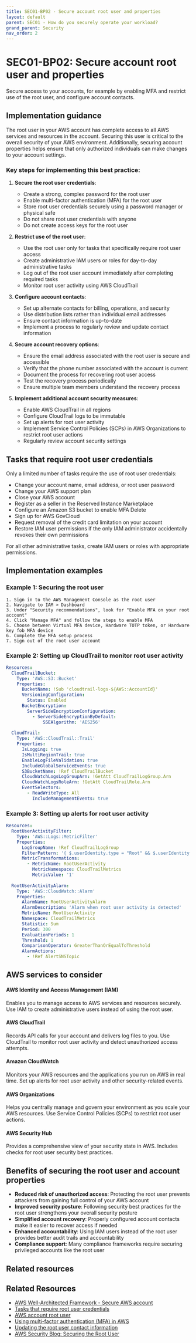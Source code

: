 ```yaml
---
title: SEC01-BP02 - Secure account root user and properties
layout: default
parent: SEC01 - How do you securely operate your workload?
grand_parent: Security
nav_order: 2
---
```


<div class="pillar-header">
  <h1>SEC01-BP02: Secure account root user and properties</h1>
  <p>Secure access to your accounts, for example by enabling MFA and restrict use of the root user, and configure account contacts.</p>
</div>

## Implementation guidance

The root user in your AWS account has complete access to all AWS services and resources in the account. Securing this user is critical to the overall security of your AWS environment. Additionally, securing account properties helps ensure that only authorized individuals can make changes to your account settings.

### Key steps for implementing this best practice:

1. **Secure the root user credentials**:
   - Create a strong, complex password for the root user
   - Enable multi-factor authentication (MFA) for the root user
   - Store root user credentials securely using a password manager or physical safe
   - Do not share root user credentials with anyone
   - Do not create access keys for the root user

2. **Restrict use of the root user**:
   - Use the root user only for tasks that specifically require root user access
   - Create administrative IAM users or roles for day-to-day administrative tasks
   - Log out of the root user account immediately after completing required tasks
   - Monitor root user activity using AWS CloudTrail

3. **Configure account contacts**:
   - Set up alternate contacts for billing, operations, and security
   - Use distribution lists rather than individual email addresses
   - Ensure contact information is up-to-date
   - Implement a process to regularly review and update contact information

4. **Secure account recovery options**:
   - Ensure the email address associated with the root user is secure and accessible
   - Verify that the phone number associated with the account is current
   - Document the process for recovering root user access
   - Test the recovery process periodically
   - Ensure multiple team members understand the recovery process

5. **Implement additional account security measures**:
   - Enable AWS CloudTrail in all regions
   - Configure CloudTrail logs to be immutable
   - Set up alerts for root user activity
   - Implement Service Control Policies (SCPs) in AWS Organizations to restrict root user actions
   - Regularly review account security settings

## Tasks that require root user credentials

Only a limited number of tasks require the use of root user credentials:

- Change your account name, email address, or root user password
- Change your AWS support plan
- Close your AWS account
- Register as a seller in the Reserved Instance Marketplace
- Configure an Amazon S3 bucket to enable MFA Delete
- Sign up for AWS GovCloud
- Request removal of the credit card limitation on your account
- Restore IAM user permissions if the only IAM administrator accidentally revokes their own permissions

For all other administrative tasks, create IAM users or roles with appropriate permissions.

## Implementation examples

### Example 1: Securing the root user

```
1. Sign in to the AWS Management Console as the root user
2. Navigate to IAM > Dashboard
3. Under "Security recommendations", look for "Enable MFA on your root account"
4. Click "Manage MFA" and follow the steps to enable MFA
5. Choose between Virtual MFA device, Hardware TOTP token, or Hardware key fob MFA device
6. Complete the MFA setup process
7. Sign out of the root user account
```

### Example 2: Setting up CloudTrail to monitor root user activity

```yaml
Resources:
  CloudTrailBucket:
    Type: 'AWS::S3::Bucket'
    Properties:
      BucketName: !Sub 'cloudtrail-logs-${AWS::AccountId}'
      VersioningConfiguration:
        Status: Enabled
      BucketEncryption:
        ServerSideEncryptionConfiguration:
          - ServerSideEncryptionByDefault:
              SSEAlgorithm: 'AES256'
  
  CloudTrail:
    Type: 'AWS::CloudTrail::Trail'
    Properties:
      IsLogging: true
      IsMultiRegionTrail: true
      EnableLogFileValidation: true
      IncludeGlobalServiceEvents: true
      S3BucketName: !Ref CloudTrailBucket
      CloudWatchLogsLogGroupArn: !GetAtt CloudTrailLogGroup.Arn
      CloudWatchLogsRoleArn: !GetAtt CloudTrailRole.Arn
      EventSelectors:
        - ReadWriteType: All
          IncludeManagementEvents: true
```

### Example 3: Setting up alerts for root user activity

```yaml
Resources:
  RootUserActivityFilter:
    Type: 'AWS::Logs::MetricFilter'
    Properties:
      LogGroupName: !Ref CloudTrailLogGroup
      FilterPattern: '{ $.userIdentity.type = "Root" && $.userIdentity.invokedBy NOT EXISTS }'
      MetricTransformations:
        - MetricName: RootUserActivity
          MetricNamespace: CloudTrailMetrics
          MetricValue: '1'
  
  RootUserActivityAlarm:
    Type: 'AWS::CloudWatch::Alarm'
    Properties:
      AlarmName: RootUserActivityAlarm
      AlarmDescription: 'Alarm when root user activity is detected'
      MetricName: RootUserActivity
      Namespace: CloudTrailMetrics
      Statistic: Sum
      Period: 300
      EvaluationPeriods: 1
      Threshold: 1
      ComparisonOperator: GreaterThanOrEqualToThreshold
      AlarmActions:
        - !Ref AlertSNSTopic
```

## AWS services to consider

<div class="aws-service">
  <div class="aws-service-content">
    <h4>AWS Identity and Access Management (IAM)</h4>
    <p>Enables you to manage access to AWS services and resources securely. Use IAM to create administrative users instead of using the root user.</p>
  </div>
</div>

<div class="aws-service">
  <div class="aws-service-content">
    <h4>AWS CloudTrail</h4>
    <p>Records API calls for your account and delivers log files to you. Use CloudTrail to monitor root user activity and detect unauthorized access attempts.</p>
  </div>
</div>

<div class="aws-service">
  <div class="aws-service-content">
    <h4>Amazon CloudWatch</h4>
    <p>Monitors your AWS resources and the applications you run on AWS in real time. Set up alerts for root user activity and other security-related events.</p>
  </div>
</div>

<div class="aws-service">
  <div class="aws-service-content">
    <h4>AWS Organizations</h4>
    <p>Helps you centrally manage and govern your environment as you scale your AWS resources. Use Service Control Policies (SCPs) to restrict root user actions.</p>
  </div>
</div>

<div class="aws-service">
  <div class="aws-service-content">
    <h4>AWS Security Hub</h4>
    <p>Provides a comprehensive view of your security state in AWS. Includes checks for root user security best practices.</p>
  </div>
</div>

## Benefits of securing the root user and account properties

- **Reduced risk of unauthorized access**: Protecting the root user prevents attackers from gaining full control of your AWS account
- **Improved security posture**: Following security best practices for the root user strengthens your overall security posture
- **Simplified account recovery**: Properly configured account contacts make it easier to recover access if needed
- **Enhanced accountability**: Using IAM users instead of the root user provides better audit trails and accountability
- **Compliance support**: Many compliance frameworks require securing privileged accounts like the root user

## Related resources

<div class="related-resources">
  <h2>Related Resources</h2>
  <ul>
    <li><a href="https://docs.aws.amazon.com/wellarchitected/latest/framework/sec_securely_operate_aws_account.html">AWS Well-Architected Framework - Secure AWS account</a></li>
    <li><a href="https://docs.aws.amazon.com/accounts/latest/reference/root-user-tasks.html">Tasks that require root user credentials</a></li>
    <li><a href="https://docs.aws.amazon.com/IAM/latest/UserGuide/id_root-user.html">AWS account root user</a></li>
    <li><a href="https://docs.aws.amazon.com/IAM/latest/UserGuide/id_credentials_mfa.html">Using multi-factor authentication (MFA) in AWS</a></li>
    <li><a href="https://docs.aws.amazon.com/accounts/latest/reference/manage-acct-update-root-user.html">Updating the root user contact information</a></li>
    <li><a href="https://aws.amazon.com/blogs/security/securing-the-root-user/">AWS Security Blog: Securing the Root User</a></li>
  </ul>
</div>
